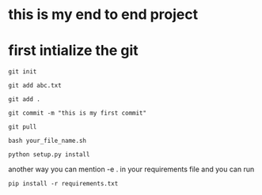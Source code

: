 # this is my end to end project

# first intialize the git

```
git init
``` 

```
git add abc.txt

git add .
```

```
git commit -m "this is my first commit"
```

```
git pull
```

```
bash your_file_name.sh
```
```
python setup.py install
```

another way you can mention -e . in your requirements file and you can run

```
pip install -r requirements.txt
```